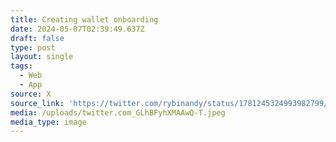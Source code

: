 ```yaml
---
title: Creating wallet onboarding
date: 2024-05-07T02:39:49.637Z
draft: false
type: post
layout: single
tags:
  - Web
  - App
source: X
source_link: 'https://twitter.com/rybinandy/status/1781245324993982799/photo/1'
media: /uploads/twitter.com_GLhBFyhXMAAwQ-T.jpeg
media_type: image
---
```


